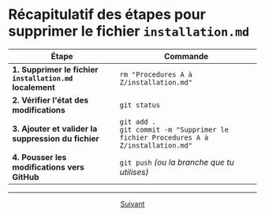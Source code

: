 
# Récapitulatif des étapes pour supprimer le fichier `installation.md`

| **Étape**                                                       | **Commande**                                                                 |
|-----------------------------------------------------------------|-------------------------------------------------------------------------------|
| **1. Supprimer le fichier `installation.md` localement**        | `rm "Procedures A à Z/installation.md"`                                       |
| **2. Vérifier l'état des modifications**                        | `git status`                                                                 |
| **3. Ajouter et valider la suppression du fichier**             | `git add .`<br>`git commit -m "Supprimer le fichier Procedures A à Z/installation.md"` |
| **4. Pousser les modifications vers GitHub**                    | `git push`  _(ou la branche que tu utilises)_                                 |

---

<p align="center">
  <a href="./securite-et-authentification.md">Suivant</a>
</p>